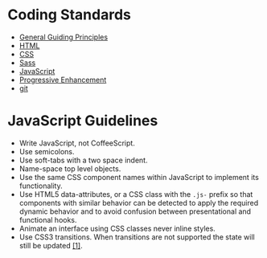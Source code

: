 Coding Standards
================

* [General Guiding Principles](/README.md)
* [HTML](/html.md)
* [CSS](/css.md)
* [Sass](/sass.md)
* [JavaScript](/js.md)
* [Progressive Enhancement](/pe.md)
* [git](/git.md)

# JavaScript Guidelines

* Write JavaScript, not CoffeeScript. 
* Use semicolons.
* Use soft-tabs with a two space indent.
* Name-space top level objects.
* Use the same CSS component names within JavaScript to implement its functionality.
* Use HTML5 data-attributes, or a CSS class with the `.js-` prefix so that components with similar behavior can be detected to apply the required dynamic behavior and to avoid confusion between presentational and functional hooks.
* Animate an interface using CSS classes never inline styles.
* Use CSS3 transitions. When transitions are not supported the state will still be updated [[1]](README.md#works-cited).

